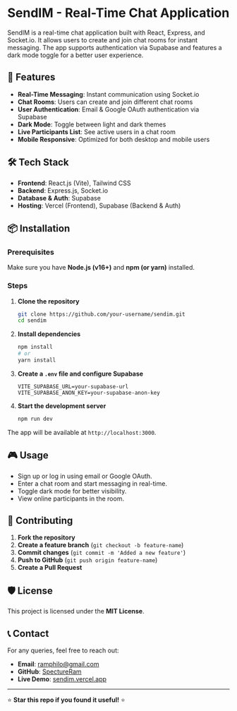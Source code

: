 # SendIM - Real-Time Chat Application

SendIM is a real-time chat application built with React, Express, and Socket.io. It allows users to create and join chat rooms for instant messaging. The app supports authentication via Supabase and features a dark mode toggle for a better user experience.

## 🚀 Features

- **Real-Time Messaging**: Instant communication using Socket.io
- **Chat Rooms**: Users can create and join different chat rooms
- **User Authentication**: Email & Google OAuth authentication via Supabase
- **Dark Mode**: Toggle between light and dark themes
- **Live Participants List**: See active users in a chat room
- **Mobile Responsive**: Optimized for both desktop and mobile users

## 🛠 Tech Stack

- **Frontend**: React.js (Vite), Tailwind CSS
- **Backend**: Express.js, Socket.io
- **Database & Auth**: Supabase
- **Hosting**: Vercel (Frontend), Supabase (Backend & Auth)

## 📦 Installation

### Prerequisites

Make sure you have **Node.js (v16+)** and **npm (or yarn)** installed.

### Steps

1. **Clone the repository**

   ```bash
   git clone https://github.com/your-username/sendim.git
   cd sendim
   ```

2. **Install dependencies**

   ```bash
   npm install
   # or
   yarn install
   ```

3. **Create a ****`.env`**** file and configure Supabase**

   ```env
   VITE_SUPABASE_URL=your-supabase-url
   VITE_SUPABASE_ANON_KEY=your-supabase-anon-key
   ```

4. **Start the development server**

   ```bash
   npm run dev
   ```

The app will be available at `http://localhost:3000`.

## 🎮 Usage

- Sign up or log in using email or Google OAuth.
- Enter a chat room and start messaging in real-time.
- Toggle dark mode for better visibility.
- View online participants in the room.

## 🤝 Contributing

1. **Fork the repository**
2. **Create a feature branch** (`git checkout -b feature-name`)
3. **Commit changes** (`git commit -m 'Added a new feature'`)
4. **Push to GitHub** (`git push origin feature-name`)
5. **Create a Pull Request**

## 🛡 License

This project is licensed under the **MIT License**.

## 📞 Contact

For any queries, feel free to reach out:

- **Email**: [ramphilo@gmail.com](mailto\:ramphilo@gmail.com)
- **GitHub**: [SpectureRam](https://github.com/SpectureRam)
- **Live Demo**: [sendim.vercel.app](https://sendim.vercel.app)

---

⭐ **Star this repo if you found it useful!** ⭐
